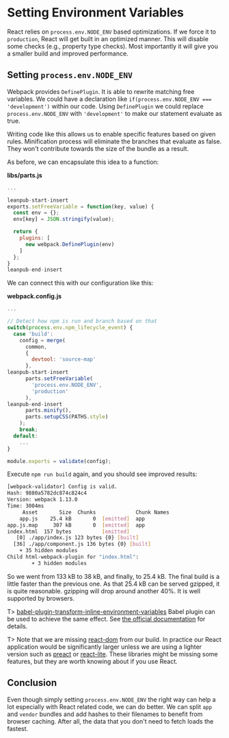# Setting Environment Variables

React relies on `process.env.NODE_ENV` based optimizations. If we force it to `production`, React will get built in an optimized manner. This will disable some checks (e.g., property type checks). Most importantly it will give you a smaller build and improved performance.

## Setting `process.env.NODE_ENV`

Webpack provides `DefinePlugin`. It is able to rewrite matching free variables. We could have a declaration like `if(process.env.NODE_ENV === 'development')` within our code. Using `DefinePlugin` we could replace `process.env.NODE_ENV` with `'development'` to make our statement evaluate as true.

Writing code like this allows us to enable specific features based on given rules. Minification process will eliminate the branches that evaluate as false. They won't contribute towards the size of the bundle as a result.

As before, we can encapsulate this idea to a function:

**libs/parts.js**

```javascript
...

leanpub-start-insert
exports.setFreeVariable = function(key, value) {
  const env = {};
  env[key] = JSON.stringify(value);

  return {
    plugins: [
      new webpack.DefinePlugin(env)
    ]
  };
}
leanpub-end-insert
```

We can connect this with our configuration like this:

**webpack.config.js**

```javascript
...

// Detect how npm is run and branch based on that
switch(process.env.npm_lifecycle_event) {
  case 'build':
    config = merge(
      common,
      {
        devtool: 'source-map'
      },
leanpub-start-insert
      parts.setFreeVariable(
        'process.env.NODE_ENV',
        'production'
      ),
leanpub-end-insert
      parts.minify(),
      parts.setupCSS(PATHS.style)
    );
    break;
  default:
    ...
}

module.exports = validate(config);
```

Execute `npm run build` again, and you should see improved results:

```bash
[webpack-validator] Config is valid.
Hash: 9880a5782dc874c824c4
Version: webpack 1.13.0
Time: 3004ms
     Asset       Size  Chunks             Chunk Names
    app.js    25.4 kB       0  [emitted]  app
app.js.map     307 kB       0  [emitted]  app
index.html  157 bytes          [emitted]
   [0] ./app/index.js 123 bytes {0} [built]
  [36] ./app/component.js 136 bytes {0} [built]
    + 35 hidden modules
Child html-webpack-plugin for "index.html":
        + 3 hidden modules
```

So we went from 133 kB to 38 kB, and finally, to 25.4 kB. The final build is a little faster than the previous one. As that 25.4 kB can be served gzipped, it is quite reasonable. gzipping will drop around another 40%. It is well supported by browsers.

T> [babel-plugin-transform-inline-environment-variables](https://www.npmjs.com/package/babel-plugin-transform-inline-environment-variables) Babel plugin can be used to achieve the same effect. See [the official documentation](https://babeljs.io/docs/plugins/transform-inline-environment-variables/) for details.

T> Note that we are missing [react-dom](https://www.npmjs.com/package/react-dom) from our build. In practice our React application would be significantly larger unless we are using a lighter version such as [preact](https://www.npmjs.com/package/preact) or [react-lite](https://www.npmjs.com/package/react-lite). These libraries might be missing some features, but they are worth knowing about if you use React.

## Conclusion

Even though simply setting `process.env.NODE_ENV` the right way can help a lot especially with React related code, we can do better. We can split `app` and `vendor` bundles and add hashes to their filenames to benefit from browser caching. After all, the data that you don't need to fetch loads the fastest.
